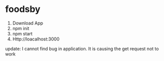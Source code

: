 # foodsby

1. Download App
2. npm init
3. npm start
4. Http://loacalhost:3000




update: I cannot find bug in application. It is causing the get request not to work
